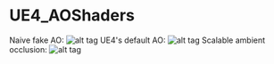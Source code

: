 # UE4_AOShaders
Naive fake AO:
![alt tag](http://i.imgur.com/yh7Z4Uy.png)
UE4's default AO:
![alt tag](http://i.imgur.com/fw37g7I.png)
Scalable ambient occlusion:
![alt tag](http://i.imgur.com/l0sC4Hl.png)

